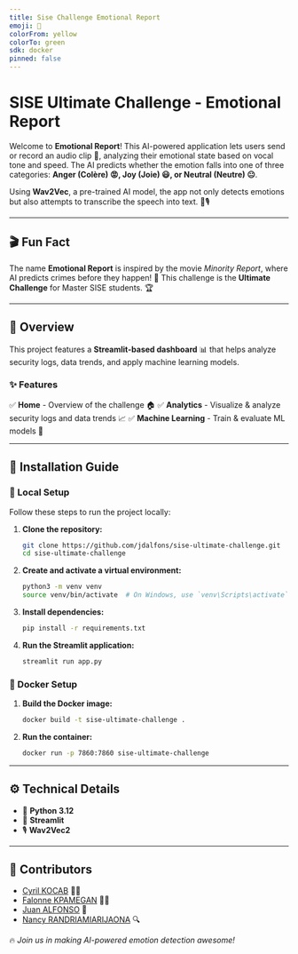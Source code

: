 ```yaml
---
title: Sise Challenge Emotional Report
emoji: 🎤
colorFrom: yellow
colorTo: green
sdk: docker
pinned: false
---
```


# SISE Ultimate Challenge - Emotional Report



Welcome to **Emotional Report**! This AI-powered application lets users send or record an audio clip 📢, analyzing their emotional state based on vocal tone and speed. The AI predicts whether the emotion falls into one of three categories: **Anger (Colère) 😡, Joy (Joie) 😃, or Neutral (Neutre) 😐**.

Using **Wav2Vec**, a pre-trained AI model, the app not only detects emotions but also attempts to transcribe the speech into text. 🧠🎙️

---

## 🎬 Fun Fact

The name **Emotional Report** is inspired by the movie *Minority Report*, where AI predicts crimes before they happen! 🔮
This challenge is the **Ultimate Challenge** for Master SISE students. 🏆

---

## 👀 Overview

This project features a **Streamlit-based dashboard** 📊 that helps analyze security logs, data trends, and apply machine learning models.

### ✨ Features

✅ **Home** - Overview of the challenge 🏠
✅ **Analytics** - Visualize & analyze security logs and data trends 📈
✅ **Machine Learning** - Train & evaluate ML models 🤖

---

## 🚀 Installation Guide

### 🔧 Local Setup

Follow these steps to run the project locally:

1. **Clone the repository:**
   ```sh
   git clone https://github.com/jdalfons/sise-ultimate-challenge.git
   cd sise-ultimate-challenge
   ```
2. **Create and activate a virtual environment:**
   ```sh
   python3 -m venv venv
   source venv/bin/activate  # On Windows, use `venv\Scripts\activate`
   ```
3. **Install dependencies:**
   ```sh
   pip install -r requirements.txt
   ```
4. **Run the Streamlit application:**
   ```sh
   streamlit run app.py
   ```

### 🐳 Docker Setup

1. **Build the Docker image:**
   ```sh
   docker build -t sise-ultimate-challenge .
   ```
2. **Run the container:**
   ```sh
   docker run -p 7860:7860 sise-ultimate-challenge
   ```

---

## ⚙️ Technical Details

- 🐍 **Python 3.12**
- 🎨 **Streamlit**
- 🎙️ **Wav2Vec2**

---

## 🤝 Contributors

- [Cyril KOCAB](https://github.com/Cyr-CK) 👨‍💻
- [Falonne KPAMEGAN](https://github.com/marinaKpamegan) 👩‍💻
- [Juan ALFONSO](https://github.com/jdalfons) 🎤
- [Nancy RANDRIAMIARIJAONA](https://github.com/yminanc) 🔍

🔥 *Join us in making AI-powered emotion detection awesome!*

